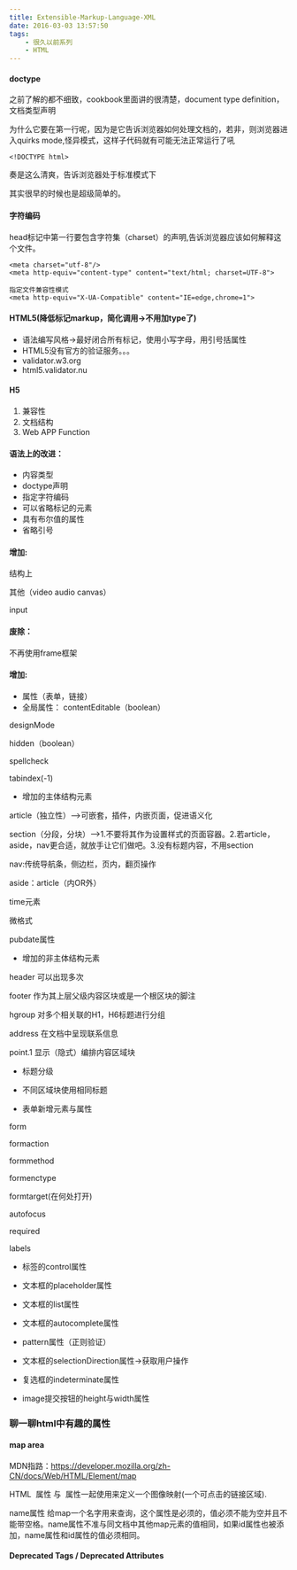 ```yaml
---
title: Extensible-Markup-Language-XML
date: 2016-03-03 13:57:50
tags:
    - 很久以前系列
    - HTML
---
```


#### doctype
之前了解的都不细致，cookbook里面讲的很清楚，document type definition，文档类型声明

为什么它要在第一行呢，因为是它告诉浏览器如何处理文档的，若非，则浏览器进入quirks mode,怪异模式，这样子代码就有可能无法正常运行了吼

```
<!DOCTYPE html>
```

奏是这么清爽，告诉浏览器处于标准模式下

其实很早的时候也是超级简单的。

#### 字符编码

head标记中第一行要包含字符集（charset）的声明,告诉浏览器应该如何解释这个文件。

```
<meta charset="utf-8"/>
<meta http-equiv="content-type" content="text/html; charset=UTF-8">
```
```
指定文件兼容性模式
<meta http-equiv="X-UA-Compatible" content="IE=edge,chrome=1">
```

#### HTML5(降低标记markup，简化调用->不用加type了)

- 语法编写风格->最好闭合所有标记，使用小写字母，用引号括属性
- HTML5没有官方的验证服务。。。
- validator.w3.org
- html5.validator.nu


#### H5

1. 兼容性
2. 文档结构
3. Web APP Function

#### 语法上的改进：

- 内容类型
- doctype声明
- 指定字符编码
- 可以省略标记的元素
- 具有布尔值的属性
- 省略引号

#### 增加:

结构上

其他（video audio canvas）

input

#### 废除：

不再使用frame框架

#### 增加:

- 属性（表单，链接）
- 全局属性：
contentEditable（boolean）

designMode

hidden（boolean）

spellcheck

tabindex(-1)

- 增加的主体结构元素

article（独立性）——>可嵌套，插件，内嵌页面，促进语义化

section（分段，分块）——>1.不要将其作为设置样式的页面容器。2.若article，aside，nav更合适，就放手让它们做吧。3.没有标题内容，不用section

nav:传统导航条，侧边栏，页内，翻页操作

aside：article（内OR外）

time元素

微格式

pubdate属性

- 增加的非主体结构元素

header 可以出现多次

footer 作为其上层父级内容区块或是一个根区块的脚注

hgroup 对多个相关联的H1，H6标题进行分组

address 在文档中呈现联系信息

point.1 显示（隐式）编排内容区域块

- 标题分级

- 不同区域块使用相同标题

- 表单新增元素与属性

form

formaction

formmethod

formenctype

formtarget(在何处打开)

autofocus

required

labels

- 标签的control属性

- 文本框的placeholder属性

- 文本框的list属性

- 文本框的autocomplete属性

- pattern属性（正则验证）

- 文本框的selectionDirection属性->获取用户操作

- 复选框的indeterminate属性

- image提交按钮的height与width属性

### 聊一聊html中有趣的属性

#### map area
MDN指路：https://developer.mozilla.org/zh-CN/docs/Web/HTML/Element/map

HTML <map> 属性 与 <area> 属性一起使用来定义一个图像映射(一个可点击的链接区域).

name属性 给map一个名字用来查询，这个属性是必须的，值必须不能为空并且不能带空格。name属性不准与同文档中其他map元素的值相同，如果id属性也被添加，name属性和id属性的值必须相同。


<map name="example-map-1">
  <area shape="circle" coords="200,250,25" href="another.htm" />
  <area shape="default" />
</map>



#### Deprecated Tags / Deprecated Attributes
